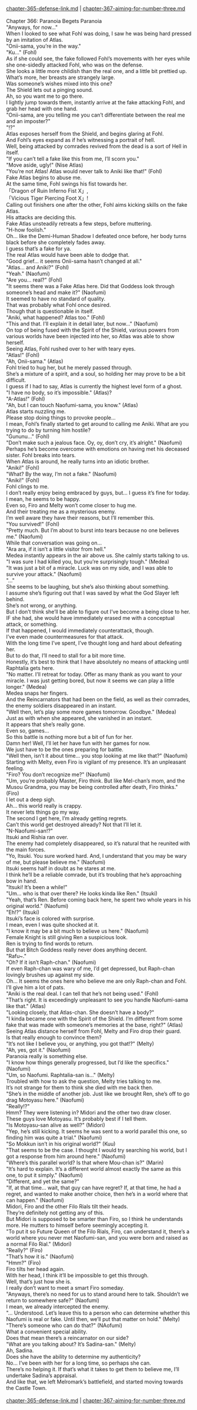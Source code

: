 [chapter-365-defense-link.md](./chapter-365-defense-link.md) | [chapter-367-aiming-for-number-three.md](./chapter-367-aiming-for-number-three.md) <br/>
<br/>
Chapter 366: Paranoia Begets Paranoia<br/>
"Anyways, for now…"<br/>
When I looked to see what Fohl was doing, I saw he was being hard pressed by an imitation of Atlas.<br/>
"Onii-sama, you’re in the way."<br/>
"Ku…" (Fohl)<br/>
As if she could see, the fake followed Fohl’s movements with her eyes while she one-sidedly attacked Fohl, who was on the defense.<br/>
She looks a little more childish than the real one, and a little bit prettied up.<br/>
What’s more, her breasts are strangely large.<br/>
Was someone’s wishes mixed into this one?<br/>
The Shield lets out a pinging sound.<br/>
Ah, so you want me to go there.<br/>
I lightly jump towards them, instantly arrive at the fake attacking Fohl, and grab her head with one hand.<br/>
"Onii-sama, are you telling me you can’t differentiate between the real me and an imposter?"<br/>
"!?"<br/>
Atlas exposes herself from the Shield, and begins glaring at Fohl.<br/>
And Fohl’s eyes expand as if he’s witnessing a portrait of hell.<br/>
Well, being attacked by comrades revived from the dead is a sort of Hell in itself.<br/>
"If you can’t tell a fake like this from me, I’ll scorn you."<br/>
"Move aside, ugly!" (Nise Atlas)<br/>
"You’re not Atlas! Atlas would never talk to Aniki like that!" (Fohl)<br/>
Fake Atlas begins to abuse me.<br/>
At the same time, Fohl swings his fist towards her.<br/>
「Dragon of Ruin Inferno Fist X」,<br/>
「Vicious Tiger Piercing Foot X」!<br/>
Calling out finishers one after the other, Fohl aims kicking skills on the fake Atlas.<br/>
His attacks are deciding this.<br/>
Fake Atlas unsteadily retreats a few steps, before muttering.<br/>
"H-how foolish."<br/>
Oh… like the Demi-Human Shadow I defeated once before, her body turns black before she completely fades away.<br/>
I guess that’s a fake for ya.<br/>
The real Atlas would have been able to dodge that.<br/>
"Good grief… it seems Onii-sama hasn’t changed at all."<br/>
"Atlas… and Aniki?" (Fohl)<br/>
"Yeah." (Naofumi)<br/>
"Are you… real?" (Fohl)<br/>
"It seems there was a Fake Atlas here. Did that Goddess look through someone’s head and make it?" (Naofumi)<br/>
It seemed to have no standard of quality.<br/>
That was probably what Fohl once desired.<br/>
Though that is questionable in itself.<br/>
"Aniki, what happened? Atlas too." (Fohl)<br/>
"This and that. I’ll explain it in detail later, but now…" (Naofumi)<br/>
On top of being fused with the Spirit of the Shield, various powers from various worlds have been injected into her, so Atlas was able to show herself.<br/>
Seeing Atlas, Fohl rushed over to her with teary eyes.<br/>
"Atlas!" (Fohl)<br/>
"Ah, Onii-sama." (Atlas)<br/>
Fohl tried to hug her, but he merely passed through.<br/>
She’s a mixture of a spirit, and a soul, so holding her may prove to be a bit difficult.<br/>
I guess if I had to say, Atlas is currently the highest level form of a ghost.<br/>
"I have no body, so it’s impossible." (Atlas)?<br/>
"A-Atlas!" (Fohl)<br/>
"Ah, but I can touch Naofumi-sama, you know." (Atlas)<br/>
Atlas starts nuzzling me.<br/>
Please stop doing things to provoke people…<br/>
I mean, Fohl’s finally started to get around to calling me Aniki. What are you trying to do by turning him hostile?<br/>
"Gununu…" (Fohl)<br/>
"Don’t make such a jealous face. Oy, oy, don’t cry, it’s alright." (Naofumi)<br/>
Perhaps he’s become overcome with emotions on having met his deceased sister. Fohl breaks into tears.<br/>
When Atlas is around, he really turns into an idiotic brother.<br/>
"Aniki!" (Fohl)<br/>
"What? By the way, I’m not a fake." (Naofumi)<br/>
"Aniki!" (Fohl)<br/>
Fohl clings to me.<br/>
I don’t really enjoy being embraced by guys, but… I guess it’s fine for today.<br/>
I mean, he seems to be happy.<br/>
Even so, Firo and Melty won’t come closer to hug me.<br/>
And their treating me as a mysterious enemy.<br/>
I’m well aware they have their reasons, but I’ll remember this.<br/>
"You survived!" (Fohl)<br/>
"Pretty much. But I’m about to burst into tears because no one believes me." (Naofumi)<br/>
While that conversation was going on…<br/>
"Ara ara, if it isn’t a little visitor from hell."<br/>
Medea instantly appears in the air above us. She calmly starts talking to us.<br/>
"I was sure I had killed you, but you’re surprisingly tough." (Medea)<br/>
"It was just a bit of a miracle. Luck was on my side, and I was able to survive your attack." (Naofumi)<br/>
"…"<br/>
She seems to be laughing, but she’s also thinking about something.<br/>
I assume she’s figuring out that I was saved by what the God Slayer left behind.<br/>
She’s not wrong, or anything.<br/>
But I don’t think she’ll be able to figure out I’ve become a being close to her.<br/>
IF she had, she would have immediately erased me with a conceptual attack, or something.<br/>
If that happened, I would immediately counterattack, though.<br/>
I’ve even made countermeasures for that attack.<br/>
With the long time I’ve spent, I’ve thought long and hard about defeating her.<br/>
But to do that, I’ll need to stall for a bit more time.<br/>
Honestly, it’s best to think that I have absolutely no means of attacking until Raphtalia gets here.<br/>
"No matter. I’ll retreat for today. Offer as many thank as you want to your miracle. I was just getting bored, but now it seems we can play a little longer." (Medea)<br/>
Medea snaps her fingers.<br/>
And the Reincarnators that had been on the field, as well as their comrades, the enemy soldiers disappeared in an instant.<br/>
"Well then, let’s play some more games tomorrow. Goodbye." (Medea)<br/>
Just as with when she appeared, she vanished in an instant.<br/>
It appears that she’s really gone.<br/>
Even so, games…<br/>
So this battle is nothing more but a bit of fun for her.<br/>
Damn her! Well, I’ll let her have fun with her games for now.<br/>
We just have to be the ones preparing for battle.<br/>
"Well then, isn’t it about time… you stop looking at me like that?" (Naofumi)<br/>
Starting with Melty, even Firo is vigilant of my presence. It’s an unpleasant feeling.<br/>
"Firo? You don’t recognize me?" (Naofumi)<br/>
"Um, you’re probably Master, Firo think. But like Mel-chan’s mom, and the Musou Grandma, you may be being controlled after death, Firo thinks." (Firo)<br/>
I let out a deep sigh.<br/>
Ah… this world really is crappy.<br/>
It never lets things go my way.<br/>
The second I get here, I’m already getting regrets.<br/>
Can’t this world get destroyed already? Not that I’ll let it.<br/>
"N-Naofumi-san!?"<br/>
Itsuki and Rishia ran over.<br/>
The enemy had completely disappeared, so it’s natural that he reunited with the main forces.<br/>
"Yo, Itsuki. You sure worked hard. And, I understand that you may be wary of me, but please believe me." (Naofumi)<br/>
Itsuki seems half in doubt as he stares at me.<br/>
I think he’ll be a reliable comrade, but it’s troubling that he’s approaching bow in hand.<br/>
"Itsuki! It’s been a while!"<br/>
"Um… who is that over there? He looks kinda like Ren." (Itsuki)<br/>
"Yeah, that’s Ren. Before coming back here, he spent two whole years in his original world." (Naofumi)<br/>
"Eh!?" (Itsuki)<br/>
Itsuki’s face is colored with surprise.<br/>
I mean, even I was quite shocked at it.<br/>
"I know it may be a bit much to believe us here." (Naofumi)<br/>
Female Knight is still giving Ren a suspicious look.<br/>
Ren is trying to find words to return.<br/>
But that Bitch Goddess really never does anything decent.<br/>
"Rafu~."<br/>
"Oh? If it isn’t Raph-chan." (Naofumi)<br/>
If even Raph-chan was wary of me, I’d get depressed, but Raph-chan lovingly brushes up against my side.<br/>
Oh… It seems the ones here who believe me are only Raph-chan and Fohl.<br/>
I’ll give him a lot of pats.<br/>
"Aniki is the real deal. I can tell that he’s not being used." (Fohl)<br/>
"That’s right. It is exceedingly unpleasant to see you handle Naofumi-sama like that." (Atlas)<br/>
"Looking closely, that Atlas-chan. She doesn’t have a body?"<br/>
"I kinda became one with the Spirit of the Shield. I’m different from some fake that was made with someone’s memories at the base, right?" (Atlas)<br/>
Seeing Atlas distance herself from Fohl, Melty and Firo drop their guard.<br/>
Is that really enough to convince them?<br/>
"It’s not like I believe you, or anything, you got that!?" (Melty)<br/>
"Ah, yes, got it." (Naofumi)<br/>
Paranoia really is something else.<br/>
"I know how things generally progressed, but I’d like the specifics." (Naofumi)<br/>
"Um, so Naofumi. Raphtalia-san is…" (Melty)<br/>
Troubled with how to ask the question, Melty tries talking to me.<br/>
It’s not strange for them to think she died with me back then.<br/>
"She’s in the middle of another job. Just like we brought Ren, she’s off to go drag Motoyasu here." (Naofumi)<br/>
"Really!?"<br/>
Hmm? They were listening in? Midori and the other two draw closer.<br/>
These guys love Motoyasu. It’s probably best if I tell them.<br/>
"Is Motoyasu-san alive as well?" (Midori)<br/>
"Yep, he’s still kicking. It seems he was sent to a world parallel this one, so finding him was quite a trial." (Naofumi)<br/>
"So Mokkun isn’t in his original world?" (Kuu)<br/>
"That seems to be the case. I thought I would try searching his world, but I got a response from him around here." (Naofumi)<br/>
"Where’s this parallel world? Is that where Mou-chan is?" (Marin)<br/>
"It’s hard to explain. It’s a different world almost exactly the same as this one, to put it simply." (Naofumi)<br/>
"Different, and yet the same?"<br/>
"If, at that time… wait, that guy can have regret? If, at that time, he had a regret, and wanted to make another choice, then he’s in a world where that can happen." (Naofumi)<br/>
Midori, Firo and the other Filo Rials tilt their heads.<br/>
They’re definitely not getting any of this.<br/>
But Midori is supposed to be smarter than Firo, so I think he understands more. He mutters to himself before seemingly accepting it.<br/>
"To put it so Future Queen of the Filo Rials, Firo, can understand it, there’s a world where you never met Naofumi-san, and you were born and raised as a normal Filo Rial." (Midori)<br/>
"Really?" (Firo)<br/>
"That’s how it is." (Naofumi)<br/>
"Hmm?" (Firo)<br/>
Firo tilts her head again.<br/>
With her head, I think it’ll be impossible to get this through.<br/>
Well, that’s just how she is.<br/>
I really don’t want to meet a smart Firo someday.<br/>
"Anyways, there’s no need for us to stand around here to talk. Shouldn’t we return to somewhere safe?" (Naofumi)<br/>
I mean, we already intercepted the enemy.<br/>
"… Understood. Let’s leave this to a person who can determine whether this Naofumi is real or fake. Until then, we’ll put that matter on hold." (Melty)<br/>
"There’s someone who can do that?" (NAofumi)<br/>
What a convenient special ability.<br/>
Does that mean there’s a reincarnator on our side?<br/>
"What are you talking about? It’s Sadina-san." (Melty)<br/>
Ah, Sadina.<br/>
Does she have the ability to determine my authenticity?<br/>
No… I’ve been with her for a long time, so perhaps she can.<br/>
There’s no helping it. If that’s what it takes to get them to believe me, I’ll undertake Sadina’s appraisal.<br/>
And like that, we left Melromark’s battlefield, and started moving towards the Castle Town.<br/>
<br/>
[chapter-365-defense-link.md](./chapter-365-defense-link.md) | [chapter-367-aiming-for-number-three.md](./chapter-367-aiming-for-number-three.md) <br/>
